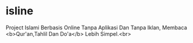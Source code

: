 # isline
Project Islami Berbasis Online Tanpa Aplikasi Dan Tanpa Iklan, Membaca &lt;b>Qur'an,Tahlil Dan Do'a&lt;/b> Lebih Simpel.&lt;br>
